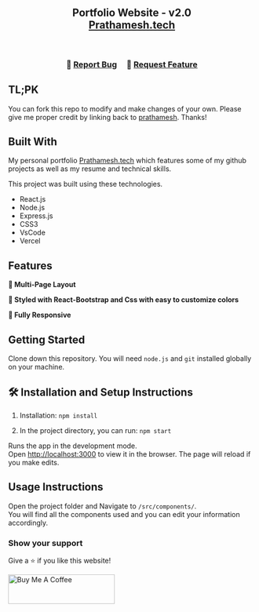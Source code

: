 <h2 align="center">
  Portfolio Website - v2.0<br/>
  <a href="https://soumyajit.vercel.app/" target="_blank">Prathamesh.tech</a>
</h2>
<div align="center">
<!--   <img alt="Demo" src="./Images/readme-img1.png" /> -->
</div>

<br/>

<center>


</center>

<h3 align="center">
    🔹
    <a href="https://github.com/prathamesh35/myportfolio/issues">Report Bug</a> &nbsp; &nbsp;
    🔹
    <a href="https://github.com/prathamesh35/myportfolio/issues">Request Feature</a>
</h3>

## TL;PK

You can fork this repo to modify and make changes of your own. Please give me proper credit by linking back to [prathamesh](https://github.com/prathamesh35/myportfolio). Thanks!

## Built With

My personal portfolio <a href="https://soumyajit.vercel.app/" target="_blank">Prathamesh.tech</a> which features some of my github projects as well as my resume and technical skills.<br/>

This project was built using these technologies.

- React.js
- Node.js
- Express.js
- CSS3
- VsCode
- Vercel

## Features

**📖 Multi-Page Layout**

**🎨 Styled with React-Bootstrap and Css with easy to customize colors**

**📱 Fully Responsive**

## Getting Started

Clone down this repository. You will need `node.js` and `git` installed globally on your machine.

## 🛠 Installation and Setup Instructions

1. Installation: `npm install`

2. In the project directory, you can run: `npm start`

Runs the app in the development mode.\
Open [http://localhost:3000](http://localhost:3000) to view it in the browser.
The page will reload if you make edits.

## Usage Instructions

Open the project folder and Navigate to `/src/components/`. <br/>
You will find all the components used and you can edit your information accordingly.

### Show your support

Give a ⭐ if you like this website!

<a href="https://www.buymeacoffee.com/prathamesh35" target="_blank"><img src="https://cdn.buymeacoffee.com/buttons/v2/default-violet.png" alt="Buy Me A Coffee" height= "60px" width= "217px" ></a>
